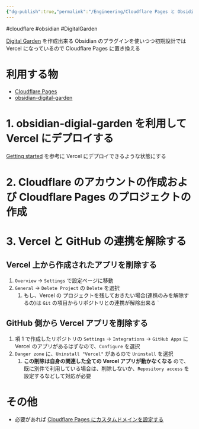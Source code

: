 ```yaml
---
{"dg-publish":true,"permalink":"/Engineering/Cloudflare Pages と Obsidian でデジタルガーデンを作成する/","metatags":{"og:title":"Cloudflare Pages と Obsidian でデジタルガーデンを作成する","og:image":"https://raw.githubusercontent.com/konnta0/blog2/refs/heads/main/konnta0.jpg","twitter:card":"summary","twitter:title":"Cloudflare Pages と Obsidian でデジタルガーデンを作成する","twitter:image":"https://raw.githubusercontent.com/konnta0/blog2/refs/heads/main/konnta0.jpg","twitter:site":"@konnta0"},"created":"2024-12-18T00:45:58.255+09:00"}
---
```



#cloudflare #obsidian #DigitalGarden 

[Digital Garden](Digital%20Garden.md) を作成出来る Obsidian のプラグインを使いつつ初期設計では Vercel になっているので Cloudflare Pages に置き換える
# 利用する物
- [Cloudflare Pages](https://www.cloudflare.com/ja-jp/developer-platform/products/pages/)
- [obsidian-digital-garden](https://github.com/oleeskild/obsidian-digital-garden) 

# 1. obsidian-digial-garden を利用して Vercel にデプロイする

[Getting started](https://dg-docs.ole.dev/getting-started/01-getting-started/) を参考に Vercel にデプロイできるような状態にする

# 2. Cloudflare のアカウントの作成および Cloudflare Pages のプロジェクトの作成



# 3. Vercel と GitHub の連携を解除する
## Vercel 上から作成されたアプリを削除する
1.  `Overview` -> `Settings` で設定ページに移動
2.  `General` -> `Delete Project` の `Delete` を選択
	1. もし、Vercel の プロジェクトを残しておきたい場合(連携のみを解除するの)は `Git` の項目からリポジトリとの連携が解除出来る
`

## GitHub 側から Vercel アプリを削除する 
1. 項 1 で作成したリポジトリの `Settings` -> `Integrations` -> `GitHub Apps` に Vercel のアプリがあるはずなので、`Configure` を選択
2. `Danger zone` に、`Uninstall "Vercel"` があるので `Uninstall` を選択
	1. **この削除は自身の関連した全ての Vercel アプリが動かなくなる** ので、既に別件で利用している場合は、削除しないか、`Repository access` を設定するなどして対応が必要

# その他
- 必要があれば [Cloudflare Pages にカスタムドメインを設定する](Cludflare/Cloudflare%20Pages%20にカスタムドメインを設定する.md)

